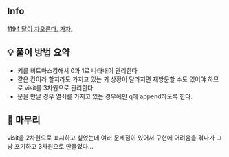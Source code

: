 ## Info
[1194 달이 차오른다, 가자.](https://www.acmicpc.net/problem/1194)

## 💡 풀이 방법 요약
- 키를 비트마스킹해서 0과 1로 나타내어 관리한다
- 같은 칸이라 할지라도 가지고 있는 키 상황이 달라지면 재방문할 수도 있어야 하므로 visit를 3차원으로 관리한다.
- 문을 만날 경우 열쇠를 가지고 있는 경우에만 q에 append하도록 한다.

## 🙂 마무리
visit을 2차원으로 표시하고 싶었는데 여러 문제점이 있어서 구현에 어려움을 겪다가 그냥 포기하고 3차원으로 만들었다...